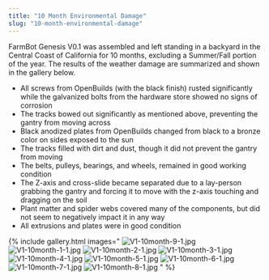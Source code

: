 ```yaml
---
title: "10 Month Environmental Damage"
slug: "10-month-environmental-damage"
---
```


FarmBot Genesis V0.1 was assembled and left standing in a backyard in the Central Coast of California for 10 months, excluding a Summer/Fall portion of the year. The results of the weather damage are summarized and shown in the gallery below.

  * All screws from OpenBuilds (with the black finish) rusted significantly while the galvanized bolts from the hardware store showed no signs of corrosion
  * The tracks bowed out significantly as mentioned above, preventing the gantry from moving across
  * Black anodized plates from OpenBuilds changed from black to a bronze color on sides exposed to the sun
  * The tracks filled with dirt and dust, though it did not prevent the gantry from moving
  * The belts, pulleys, bearings, and wheels, remained in good working condition
  * The Z-axis and cross-slide became separated due to a lay-person grabbing the gantry and forcing it to move with the z-axis touching and dragging on the soil
  * Plant matter and spider webs covered many of the components, but did not seem to negatively impact it in any way
  * All extrusions and plates were in good condition

{% include gallery.html images="
![V1-10month-9-1.jpg](_images/10month-9-1.jpg)
![V1-10month-1-1.jpg](_images/10month-1-1.jpg)
![V1-10month-2-1.jpg](_images/10month-2-1.jpg)
![V1-10month-3-1.jpg](_images/10month-3-1.jpg)
![V1-10month-4-1.jpg](_images/10month-4-1.jpg)
![V1-10month-5-1.jpg](_images/10month-5-1.jpg)
![V1-10month-6-1.jpg](_images/10month-6-1.jpg)
![V1-10month-7-1.jpg](_images/10month-7-1.jpg)
![V1-10month-8-1.jpg](_images/10month-8-1.jpg)
" %}

